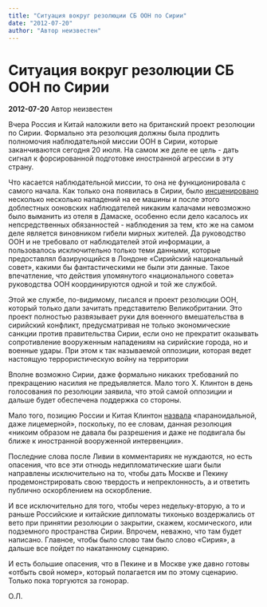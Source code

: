 ```yaml
---
title: "Ситуация вокруг резолюции СБ ООН по Сирии"
date: "2012-07-20"
author: "Автор неизвестен"
---
```


# Ситуация вокруг резолюции СБ ООН по Сирии

**2012-07-20** Автор неизвестен

Вчера Россия и Китай наложили вето на британский проект резолюции по Сирии. Формально эта резолюция должны была продлить полномочия наблюдательной миссии ООН в Сирии, которые заканчиваются сегодня 20 июля. На самом же деле ее цель - дать сигнал к форсированной подготовке иностранной агрессии в эту страну.

Что касается наблюдательной миссии, то она не функционировала с самого начала. Как только она появилась в Сирии, было [инсценировано](/5378.html) несколько несколько нападений на ее машины и после этого доблестных ооновских наблюдателей никаким калачами невозможно было выманить из отеля в Дамаске, особенно если дело касалось их непсредственных обязанностей - наблюдения за тем, кто же на самом деле является виновником гибели мирных жителей. Да руководство ООН и не требовало от наблюдателей этой информации, а пользовалось исключительно только теми данными, которые предоставлял базирующийся в Лондоне «Сирийский национальный совет», какими бы фантастическими не были эти данные. Такое впечатление, что действия упомянутого «национального совета» руководства ООН координируются одной и той же службой.

Этой же службе, по-видимому, писался и проект резолюции ООН, который только дали зачитать представителю Великобритании. Это проект полностью развязывает руки для военного вмешательства в сирийский конфликт, предусматривая не только экономические санкции против правительства Сирии, если оно не прекратит оказывать сопротивление вооруженным нападениям на сирийские города, но и военные удары. При этом к так называемой оппозиции, которая ведет настоящую террористическую войну на территории

Вполне возможно Сирии, даже формально никаких требований по прекращению насилия не предъявляется. Мало того Х. Клинтон в день голосования по резолюции заявила, что этой самой оппозиции и дальше будет обеспечена поддержка со стороны.

Мало того, позицию России и Китая Клинтон [назвала](http://www.gazeta.ru/politics/2012/07/20_a_4687125.shtml) «параноидальной, даже лицемерной», поскольку, по ее словам, данная резолюция «никоим образом не давала бы разрешения и даже не подвигала бы ближе к иностранной вооруженной интервенции».

Последние слова после Ливии в комментариях не нуждаются, но есть опасения, что все эти отнюдь недипломатические шаги были направлены исключительно на то, чтобы дать Москве и Пекину продемонстрировать свою твердость и непреклонность, а и ответить публично оскорблением на оскорбление.

И все исключительно для того, чтобы через недельку-вторую, а то и раньше Российские и китайские дипломаты тихонько воздержались от вето при принятии резолюции о закрытии, скажем, космического, или подземного пространства Сирии. Впрочем, неважно, что там будет написано. Главное, чтобы было слово там было слово «Сирия», а дальше все пойдет по накатанному сценарию.

И есть большие опасения, что в Пекине и в Москве уже давно готовы «отбыть свой номер», который полагается им по этому сценарию. Только пока торгуются за гонорар.

О.Л.